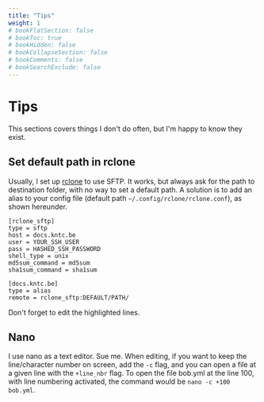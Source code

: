 ```yaml
---
title: "Tips"
weight: 1
# bookFlatSection: false
# bookToc: true
# bookHidden: false
# bookCollapseSection: false
# bookComments: false
# bookSearchExclude: false
---
```


# Tips

This sections covers things I don't do often, but I'm happy to know they exist.

## Set default path in rclone

Usually, I set up [rclone](https://rclone.org/) to use SFTP. It works, but always ask for the path to destination folder, with no way to set a default path. A solution is to add an alias to your config file (default path `~/.config/rclone/rclone.conf`), as shown hereunder.

```text {hl_lines=[4,5,12] style=emacs}
[rclone_sftp]
type = sftp
host = docs.kntc.be
user = YOUR_SSH_USER
pass = HASHED_SSH_PASSWORD
shell_type = unix
md5sum_command = md5sum
sha1sum_command = sha1sum

[docs.kntc.be]
type = alias
remote = rclone_sftp:DEFAULT/PATH/
```

Don't forget to edit the highlighted lines.

## Nano

I use nano as a text editor. Sue me. When editing, if you want to keep the line/character number on screen, add the `-c` flag, and you can open a file at a given line with the `+line_nbr` flag. To open the file bob.yml at the line 100, with line numbering activated, the command would be `nano -c +100 bob.yml`.

## 